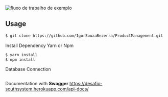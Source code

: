 ![fluxo de trabalho de exemplo](https://github.com/IgorSouzaBezerra/ProductManagement/actions/workflows/main.yml/badge.svg)

## Usage

```bash
$ git clone https://github.com/IgorSouzaBezerra/ProductManagement.git
```

Install Dependency Yarn or Npm
```bash
$ yarn install
$ npm install

```
Database Connection
```

```



Documentation with **Swagger** https://desafio-southsystem.herokuapp.com/api-docs/
